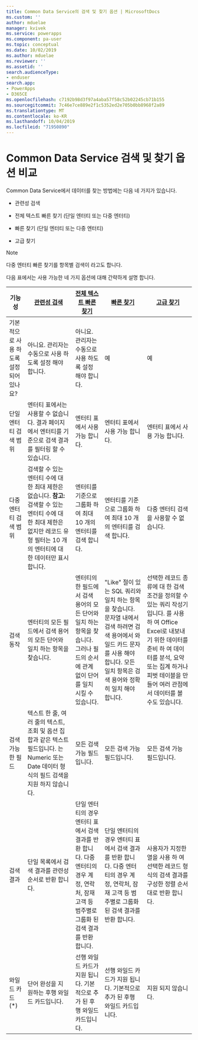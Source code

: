 ```yaml
---
title: Common Data Service의 검색 및 찾기 옵션 | MicrosoftDocs
ms.custom: ''
author: mduelae
manager: kvivek
ms.service: powerapps
ms.component: pa-user
ms.topic: conceptual
ms.date: 10/02/2019
ms.author: mduelae
ms.reviewer: ''
ms.assetid: ''
search.audienceType:
- enduser
search.app:
- PowerApps
- D365CE
ms.openlocfilehash: c7192b98d3f97a4aba57f58c52b02245cb71b155
ms.sourcegitcommit: 7c46e7ce889e2f1c5352ed2e705b0bb8968f2a89
ms.translationtype: MT
ms.contentlocale: ko-KR
ms.lasthandoff: 10/04/2019
ms.locfileid: "71950890"
---
```

# <a name="compare-search-and-find-options-in-common-data-service"></a>Common Data Service 검색 및 찾기 옵션 비교

Common Data Service에서 데이터를 찾는 방법에는 다음 네 가지가 있습니다.

-   관련성 검색  
  
-   전체 텍스트 빠른 찾기 (단일 엔터티 또는 다중 엔터티)  
  
-   빠른 찾기 (단일 엔터티 또는 다중 엔터티)  

-   고급 찾기

> [!NOTE]
> 다중 엔터티 빠른 찾기를 항목별 검색이 라고도 합니다. 
  
다음 표에서는 사용 가능한 네 가지 옵션에 대해 간략하게 설명 합니다.

|기능성|[관련성 검색](search-records.md#relevance-search)|[전체 텍스트 빠른 찾기](search-records.md#start-a-search)|[빠른 찾기](search-records.md#start-a-search)|[고급 찾기](create-edit-or-save-advanced-find-search.md)|  
|-------------------|----------------------|---------------------------|----------------|-------------------|  
|기본적으로 사용 하도록 설정 되어 있나요?|아니요. 관리자는 수동으로 사용 하도록 설정 해야 합니다.|아니요. 관리자는 수동으로 사용 하도록 설정 해야 합니다.|예|예|  
|단일 엔터티 검색 범위|엔터티 표에서는 사용할 수 없습니다. 결과 페이지에서 엔터티를 기준으로 검색 결과를 필터링 할 수 있습니다.|엔터티 표에서 사용 가능 합니다.|엔터티 표에서 사용 가능 합니다.|엔터티 표에서 사용 가능 합니다.|  
|다중 엔터티 검색 범위|검색할 수 있는 엔터티 수에 대 한 최대 제한은 없습니다. **참고:**  검색할 수 있는 엔터티 수에 대 한 최대 제한은 없지만 레코드 유형 필터는 10 개의 엔터티에 대 한 데이터만 표시 합니다.|엔터티를 기준으로 그룹화 하 여 최대 10 개의 엔터티를 검색 합니다.|엔터티를 기준으로 그룹화 하 여 최대 10 개의 엔터티를 검색 합니다.|다중 엔터티 검색을 사용할 수 없습니다.|  
|검색 동작|엔터티의 모든 필드에서 검색 용어의 모든 단어와 일치 하는 항목을 찾습니다.|엔터티의 한 필드에서 검색 용어의 모든 단어와 일치 하는 항목을 찾습니다. 그러나 필드의 순서에 관계 없이 단어를 일치 시킬 수 있습니다.|"Like" 절이 있는 SQL 쿼리와 일치 하는 항목을 찾습니다. 문자열 내에서 검색 하려면 검색 용어에서 와일드 카드 문자를 사용 해야 합니다. 모든 일치 항목은 검색 용어와 정확히 일치 해야 합니다.|선택한 레코드 종류에 대 한 검색 조건을 정의할 수 있는 쿼리 작성기입니다. 를 사용 하 여 Office Excel로 내보내기 위한 데이터를 준비 하 여 데이터를 분석, 요약 또는 집계 하거나 피벗 테이블을 만들어 여러 관점에서 데이터를 볼 수도 있습니다.|  
|검색 가능한 필드|텍스트 한 줄, 여러 줄의 텍스트, 조회 및 옵션 집합과 같은 텍스트 필드입니다. 는 Numeric 또는 Date 데이터 형식의 필드 검색을 지원 하지 않습니다.|모든 검색 가능 필드입니다.|모든 검색 가능 필드입니다.|모든 검색 가능 필드입니다.|  
|검색 결과|단일 목록에서 검색 결과를 관련성 순서로 반환 합니다.|단일 엔터티의 경우 엔터티 표에서 검색 결과를 반환 합니다. 다중 엔터티의 경우 계정, 연락처, 잠재 고객 등 범주별로 그룹화 된 검색 결과를 반환 합니다.|단일 엔터티의 경우 엔터티 표에서 검색 결과를 반환 합니다. 다중 엔터티의 경우 계정, 연락처, 잠재 고객 등 범주별로 그룹화 된 검색 결과를 반환 합니다.|사용자가 지정한 열을 사용 하 여 선택한 레코드 형식의 검색 결과를 구성한 정렬 순서 대로 반환 합니다.|
|와일드 카드 (*)|단어 완성을 지 원하는 후행 와일드 카드입니다.|선행 와일드 카드가 지원 됩니다. 기본적으로 추가 된 후행 와일드 카드입니다.|선행 와일드 카드가 지원 됩니다. 기본적으로 추가 된 후행 와일드 카드입니다.|지원 되지 않습니다.|  
